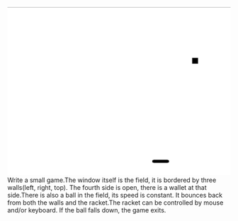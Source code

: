 ![alt text](https://github.com/theocharistr/3D_ComputerVision/blob/master/Pong%20Game/Output/Pong%20Game.png)  
Write a small game.The window itself is the field, it is bordered by three walls(left, right, top).
The fourth side is open, there is a wallet at that side.There is also a ball in the field, its speed is constant.
It bounces back from both the walls and the racket.The racket can be controlled by mouse and/or keyboard.
If the ball falls down, the game exits.
